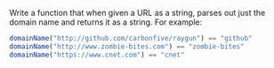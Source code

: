 Write a function that when given a URL as a string, parses out just the domain name and returns it as a string. For example:

```javascript
domainName("http://github.com/carbonfive/raygun") == "github" 
domainName("http://www.zombie-bites.com") == "zombie-bites"
domainName("https://www.cnet.com") == "cnet"
```